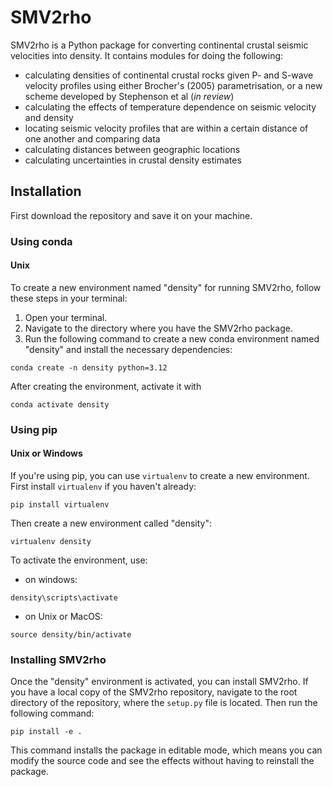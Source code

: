 # SMV2rho

 SMV2rho is a Python package for converting continental crustal seismic velocities into density.
 It contains modules for doing the following:

 * calculating densities of continental crustal rocks given P- and S-wave velocity profiles using either Brocher's (2005) parametrisation, or a new scheme developed by Stephenson et al (_in review_)
 * calculating the effects of temperature dependence on seismic velocity and density
 * locating seismic velocity profiles that are within a certain distance of one another and comparing data
 * calculating distances between geographic locations
 * calculating uncertainties in crustal density estimates


## Installation

First download the repository and save it on your machine.

### Using conda

#### Unix

To create a new environment named "density" for running SMV2rho, follow these steps in your terminal:

1. Open your terminal.
2. Navigate to the directory where you have the SMV2rho package.
3. Run the following command to create a new conda environment named "density" and install the necessary dependencies:

```
conda create -n density python=3.12
```

After creating the environment, activate it with

```
conda activate density
```

### Using pip

#### Unix or Windows

If you're using pip, you can use `virtualenv` to create a new environment.  First install `virtualenv` if you haven't already:

```
pip install virtualenv
```

Then create a new environment called "density":

```
virtualenv density
```

To activate the environment, use:

* on windows:

```
density\scripts\activate
```

* on Unix or MacOS:

```
source density/bin/activate
```

### Installing SMV2rho

Once the "density" environment is activated, you can install SMV2rho. If you have a local copy of the SMV2rho repository, navigate to the root directory of the repository, where the `setup.py` file is located. Then run the following command:

```
pip install -e .
```

This command installs the package in editable mode, which means you can modify the source code and see the effects without having to reinstall the package.